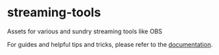 # streaming-tools

Assets for various and sundry streaming tools like OBS

For guides and helpful tips and tricks, please refer to the [documentation](https://github.com/cloud-platforms-streaming/docs).
